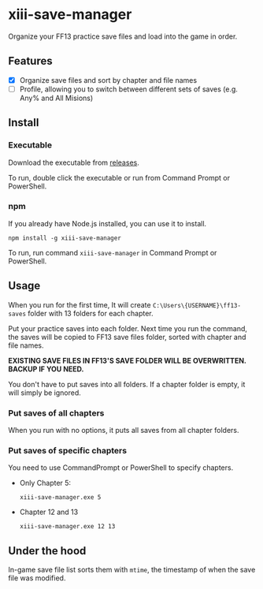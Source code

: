 # xiii-save-manager

Organize your FF13 practice save files and load into the game in order.

## Features

- [x] Organize save files and sort by chapter and file names
- [ ] Profile, allowing you to switch between different sets of saves (e.g. Any% and All Misions)

## Install

### Executable

Download the executable from [releases](https://github.com/Hoishin/xiii-save-manager/releases).

To run, double click the executable or run from Command Prompt or PowerShell.

### npm

If you already have Node.js installed, you can use it to install.

```
npm install -g xiii-save-manager
```

To run, run command `xiii-save-manager` in Command Prompt or PowerShell.

## Usage

When you run for the first time, It will create `C:\Users\{USERNAME}\ff13-saves` folder with 13 folders for each chapter.

Put your practice saves into each folder. Next time you run the command, the saves will be copied to FF13 save files folder, sorted with chapter and file names.

**EXISTING SAVE FILES IN FF13'S SAVE FOLDER WILL BE OVERWRITTEN. BACKUP IF YOU NEED.**

You don't have to put saves into all folders. If a chapter folder is empty, it will simply be ignored.

### Put saves of all chapters

When you run with no options, it puts all saves from all chapter folders.

### Put saves of specific chapters

You need to use CommandPrompt or PowerShell to specify chapters.

- Only Chapter 5:
  ```
  xiii-save-manager.exe 5
  ```
- Chapter 12 and 13
  ```
  xiii-save-manager.exe 12 13
  ```

## Under the hood

In-game save file list sorts them with `mtime`, the timestamp of when the save file was modified.
